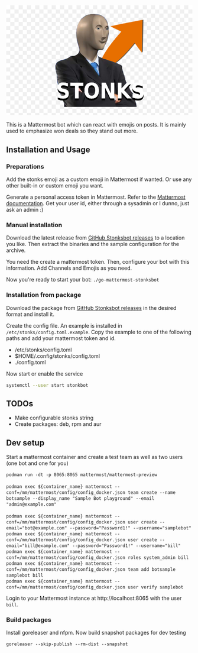 ![Stonks](img/stonks.jpg)

This is a Mattermost bot which can react with emojis on posts. It is mainly used to
emphasize won deals so they stand out more.

## Installation and Usage

### Preparations

Add the stonks emoji as a custom emoji in Mattermost if wanted. Or use any other built-in or custom emoji you want.

Generate a personal access token in Mattermost. Refer to the [Mattermost documentation](https://docs.mattermost.com/developer/personal-access-tokens.html#contents).
Get your user id, either through a sysadmin or I dunno, just ask an admin :)

### Manual installation

Download the latest release from [GitHub Stonksbot releases](https://github.com/StonkBot/go-mattermost-stonkbot/releases/latest)
to a location you like. Then extract the binaries and the sample configuration for the archive.

You need the create a mattermost token. Then, configure your bot with this information. Add Channels and Emojis as you need.

Now you're ready to start your bot: `./go-mattermost-stonksbot`

### Installation from package

Download the package from [GitHub Stonksbot releases](https://github.com/StonkBot/go-mattermost-stonkbot/releases/latest)
in the desired format and install it.

Create the config file. An example is installed in `/etc/stonks/config.toml.example`.
Copy the example to one of the following paths and add your mattermost token and id.

* /etc/stonks/config.toml
* $HOME/.config/stonks/config.toml
* ./config.toml

Now start or enable the service

```bash
systemctl --user start stonkbot
```


## TODOs

* Make configurable stonks string
* Create packages: deb, rpm and aur

## Dev setup

Start a mattermost container and create a test team as well as two users (one bot and one for you)


```
podman run -dt -p 8065:8065 mattermost/mattermost-preview

podman exec ${container_name} mattermost --conf=/mm/mattermost/config/config_docker.json team create --name botsample --display_name "Sample Bot playground" --email "admin@example.com"

podman exec ${container_name} mattermost --conf=/mm/mattermost/config/config_docker.json user create --email="bot@example.com" --password="Password1!" --username="samplebot"
podman exec ${container_name} mattermost --conf=/mm/mattermost/config/config_docker.json user create --email="bill@example.com" --password="Password1!" --username="bill"
podman exec ${container_name} mattermost --conf=/mm/mattermost/config/config_docker.json roles system_admin bill
podman exec ${container_name} mattermost --conf=/mm/mattermost/config/config_docker.json team add botsample samplebot bill
podman exec ${container_name} mattermost --conf=/mm/mattermost/config/config_docker.json user verify samplebot
```

Login to your Mattermost instance at http://localhost:8065 with the user `bill`.


### Build packages

Install goreleaser and nfpm. Now build snapshot packages for dev testing

```
goreleaser --skip-publish --rm-dist --snapshot
```
